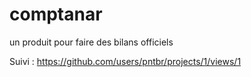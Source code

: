 # comptanar
un produit pour faire des bilans officiels

Suivi : https://github.com/users/pntbr/projects/1/views/1
